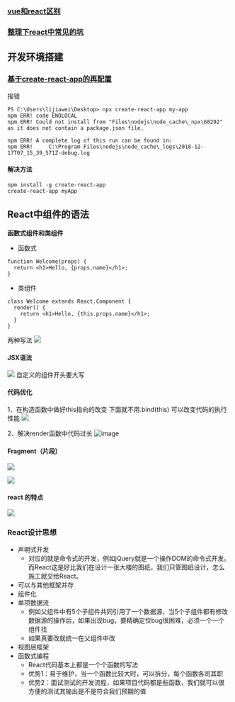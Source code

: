 

### [vue和react区别](https://www.cnblogs.com/yf-html/p/9102931.html)
### [整理下react中常见的坑](https://www.cnblogs.com/jinzhou/p/9179340.html)

## 开发环境搭建
### [基于create-react-app的再配置](https://www.cnblogs.com/xiaohuochai/p/8491055.html)

报错
```
PS C:\Users\lijiawei\Desktop> npx create-react-app my-app
npm ERR! code ENOLOCAL
npm ERR! Could not install from "Files\nodejs\node_cache\_npx\68292" as it does not contain a package.json file.

npm ERR! A complete log of this run can be found in:
npm ERR!     C:\Program Files\nodejs\node_cache\_logs\2018-12-17T07_15_39_571Z-debug.log
```
#### 解决方法
```
npm install -g create-react-app 
create-react-app myApp
```
## React中组件的语法
**函数式组件和类组件**
- 函数式
```
function Welcome(props) {
  return <h1>Hello, {props.name}</h1>;
}
```
- 类组件
```
class Welcome extends React.Component {
  render() {
    return <h1>Hello, {this.props.name}</h1>;
  }
}
```
两种写法
![](https://upload-images.jianshu.io/upload_images/9249356-9f7dd88246af09c2.png?imageMogr2/auto-orient/strip%7CimageView2/2/w/1240)

#### JSX语法
![](https://upload-images.jianshu.io/upload_images/9249356-2a0953123dab1bb4.png?imageMogr2/auto-orient/strip%7CimageView2/2/w/1240)
自定义的组件开头要大写

#### 代码优化
1、在构造函数中做好this指向的改变
下面就不用.bind(this)
可以改变代码的执行性能
![](https://upload-images.jianshu.io/upload_images/9249356-2efa0c1e22a62910.png?imageMogr2/auto-orient/strip%7CimageView2/2/w/1240)

2、解决render函数中代码过长
![image](http://upload-images.jianshu.io/upload_images/9249356-da37b65f25267abe.jpg?imageMogr2/auto-orient/strip%7CimageView2/2/w/1240)

#### Fragment（片段）
![](https://upload-images.jianshu.io/upload_images/9249356-faf44b1235278647.png?imageMogr2/auto-orient/strip%7CimageView2/2/w/1240)

![](https://upload-images.jianshu.io/upload_images/9249356-c244e66e67caf919.png?imageMogr2/auto-orient/strip%7CimageView2/2/w/1240)
#### react 的特点
![](https://upload-images.jianshu.io/upload_images/9249356-3055cf0996b1a63d.png?imageMogr2/auto-orient/strip%7CimageView2/2/w/1240)

### React设计思想

* 声明式开发
  * 对应的就是命令式的开发，例如jQuery就是一个操作DOM的命令式开发。而React这是好比我们在设计一张大楼的图纸，我们只管图纸设计，怎么施工就交给React。
* 可以与其他框架并存
* 组件化
* 单项数据流
  * 例如父组件中有5个子组件共同引用了一个数据源，当5个子组件都有修改数据源的操作后，如果出现bug，要精确定位bug很困难，必须一个一个组件找
  * 如果真要改就统一在父组件中改
* 视图层框架
* 函数式编程
  * React代码基本上都是一个个函数的写法
  * 优势1：易于维护，当一个函数比较大时，可以拆分，每个函数各司其职
  * 优势2：面试测试的开发流程，如果项目代码都是些函数，我们就可以很方便的测试其输出是不是符合我们预期的值
